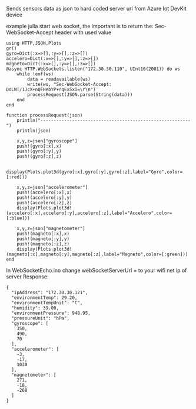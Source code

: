 Sends sensors data as json to hard coded server url from Azure Iot DevKit device


example julia start web socket, the important is to return the: Sec-WebSocket-Accept header with used value  

```
using HTTP,JSON,Plots
gr()
gyro=Dict(:x=>[],:y=>[],:z=>[])
accelero=Dict(:x=>[],:y=>[],:z=>[])
magneto=Dict(:x=>[],:y=>[],:z=>[])
@async HTTP.WebSockets.listen("172.30.30.110", UInt16(2001)) do ws
    while !eof(ws)
        data = readavailable(ws)
        write(ws, "Sec-WebSocket-Accept: DdLWT/1JcX+nQFHebYP+rqEx5xI=\r\n")
        processRequest(JSON.parse(String(data)))
    end
end

function processRequest(json)
    println("---------------------------------------------------------")
    println(json)
    
    x,y,z=json["gyroscope"]
    push!(gyro[:x],x)
    push!(gyro[:y],y)
    push!(gyro[:z],z)

    display(Plots.plot3d(gyro[:x],gyro[:y],gyro[:z],label="Gyro",color=[:red]))

    x,y,z=json["accelerometer"]
    push!(accelero[:x],x)
    push!(accelero[:y],y)
    push!(accelero[:z],z)
    display(Plots.plot3d!(accelero[:x],accelero[:y],accelero[:z],label="Accelero",color=[:blue]))

    x,y,z=json["magnetometer"]
    push!(magneto[:x],x)
    push!(magneto[:y],y)
    push!(magneto[:z],z)
    display(Plots.plot3d!(magneto[:x],magneto[:y],magneto[:z],label="Magneto",color=[:green]))
end
```
In WebSocketEcho.ino change webSocketServerUrl  = to your wifi net ip of server
Response:
```
{
  "ipAddress": "172.30.30.121",
  "environmentTemp": 29.20,
  "environmentTempUnit": "C",
  "humidity": 39.00,
  "environmentPressure": 948.95,
  "pressureUnit": "hPa",
  "gyroscope": [
    350,
    490,
    70
  ],
  "accelerometer": [
    -3,
    -17,
    1030
  ],
  "magnetometer": [
    271,
    -18,
    -268
  ]
}
```
